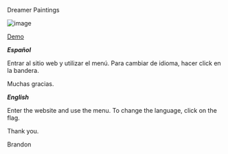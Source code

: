 Dreamer Paintings

![image](https://res.cloudinary.com/daynclfo8/image/upload/v1732626769/dreamer.png)

[Demo](https://www.youtube.com/watch?v=onv0uQ7Y_1I)

_**Español**_

Entrar al sitio web y utilizar el menú. Para cambiar de idioma, hacer click en la bandera.

Muchas gracias.

_**English**_

Enter the website and use the menu. To change the language, click on the flag.

Thank you.

Brandon

